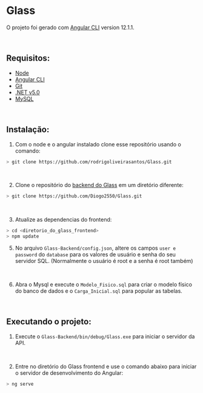 # Glass

O projeto foi gerado com [Angular CLI](https://github.com/angular/angular-cli) version 12.1.1.

<br/>

## Requisitos:

- [Node](https://nodejs.org/en/)
- [Angular CLI](https://angular.io/cli)
- [Git](https://git-scm.com/downloads)
- [.NET v5.0](https://dotnet.microsoft.com/download)
- [MySQL]()

<br />

## Instalação:
1. Com o node e o angular instalado clone esse repositório usando o comando:
```bash
> git clone https://github.com/rodrigoliveirasantos/Glass.git
```

<br />

2. Clone o repositório do [backend do Glass](https://github.com/Diogo2550/Glass) em um diretório diferente:
```bash
> git clone https://github.com/Diogo2550/Glass.git
```

<br />

3. Atualize as dependencias do frontend:
```bash
> cd <diretorio_do_glass_frontend>
> npm update
```

5. No arquivo `Glass-Backend/config.json`, altere os campos `user e password` do `database` para os valores de usuário e senha do seu servidor SQL. (Normalmente o usuário é root e a senha é root também)

<br />

6. Abra o Mysql e execute o `Modelo_Fisico.sql` para criar o modelo físico do banco de dados e o `Carga_Inicial.sql` para popular as tabelas.

<br />


## Executando o projeto:

1. Execute o `Glass-Backend/bin/debug/Glass.exe` para iniciar o servidor da API.

<br />

2. Entre no diretório do Glass frontend e use o comando abaixo para iniciar o servidor de desenvolvimento do Angular:
```bash
> ng serve
```




